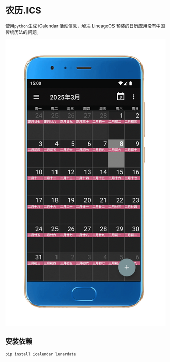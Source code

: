 # 农历.ICS
使用`python`生成 iCalendar 活动信息，解决 LineageOS 预装的日历应用没有中国传统历法的问题。

![Screenshot](animation.gif)

## 安装依赖
```sh
pip install icalendar lunardate
```
